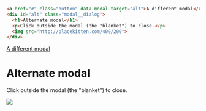 ```html
<a href="#" class="button" data-modal-target="alt">A different modal</a>
<div id="alt" class="modal__dialog">
  <h1>Alternate modal</h1>
  <p>Click outside the modal (the "blanket") to close.</p>
  <img src="http://placekitten.com/400/200">
</div>
```
<a href="#" class="button" data-modal-target="alt">A different modal</a>
<div id="alt" class="modal__dialog">
  <h1>Alternate modal</h1>
  <p>Click outside the modal (the "blanket") to close.</p>
  <img src="http://placekitten.com/400/200">
</div>

